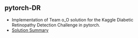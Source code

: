 ## pytorch-DR

- Implementation of Team o_O solution for the Kaggle Diabetic Retinopathy Detection Challenge in pytorch.
- [Solution Summary](!<https://www.kaggle.com/c/diabetic-retinopathy-detection/discussion/15617#latest-373487>)


